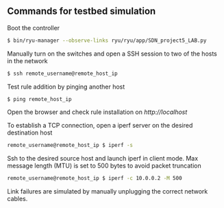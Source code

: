 ## Commands for testbed simulation

Boot the controller

```bash
$ bin/ryu-manager --observe-links ryu/ryu/app/SDN_project5_LAB.py 
```

Manually turn on the switches and open a SSH session to two of the hosts in the network

```bash
$ ssh remote_username@remote_host_ip
```

Test rule addition by pinging another host
```bash
$ ping remote_host_ip
```
Open the browser and check rule installation on *http://localhost*

To establish a TCP connection, open a iperf server on the desired destination host
```bash
remote_username@remote_host_ip $ iperf -s
```
Ssh to the desired source host and launch iperf in client mode. Max message length (MTU) is set to 500 bytes to avoid packet truncation
```bash
remote_username@remote_host_ip $ iperf -c 10.0.0.2 -M 500
```

Link failures are simulated by manually unplugging the correct network cables.